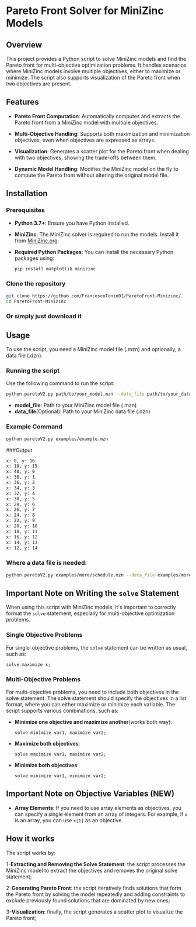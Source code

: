 # Pareto Front Solver for MiniZinc Models

## Overview

This project provides a Python script to solve MiniZinc models and find the Pareto front for multi-objective optimization problems. It handles scenarios where MiniZinc models involve multiple objectives, either to maximize or minimize. The script also supports visualization of the Pareto front when two objectives are present.

## Features

- **Pareto Front Computation**: Automatically computes and extracts the Pareto front from a MiniZinc model with multiple objectives.
 
- **Multi-Objective Handling**: Supports both maximization and minimization objectives, even when objectives are expressed as arrays.
 
- **Visualization**: Generates a scatter plot for the Pareto front when dealing with two objectives, showing the trade-offs between them.
 
- **Dynamic Model Handling**: Modifies the MiniZinc model on the fly to compute the Pareto front without altering the original model file.

## Installation

### Prerequisites

- **Python 3.7+**: Ensure you have Python installed.
- **MiniZinc**: The MiniZinc solver is required to run the models. Install it from [MiniZinc.org](https://www.minizinc.org/).
- **Required Python Packages**: You can install the necessary Python packages using:

  ```sh
  pip install matplotlib minizinc

### Clone the repository

  ```sh
  git clone https://github.com/FrancescoTonin01/ParetoFront-Minizinc/
  cd ParetoFront-Minizinc
  ```

### Or simply just download it

## Usage

To use the script, you need a MiniZinc model file (.mzn) and optionally, a data file (.dzn).

### Running the script

Use the following command to run the script:

  ```sh
  python paretoV2.py path/to/your_model.mzn --data_file path/to/your_data.dzn
  ```

- **model_file**: Path to your MiniZinc model file (.mzn)
- **data_file**(Optional): Path to your MiniZinc data file (.dzn)

### Example Command

  ```sh
  python paretoV2.py examples/example.mzn
  ```

###Output

  ```sh
  x: 8, y: 16
  x: 10, y: 15
  x: 40, y: 0
  x: 38, y: 1
  x: 36, y: 2
  x: 34, y: 3
  x: 32, y: 4
  x: 30, y: 5
  x: 28, y: 6
  x: 26, y: 7
  x: 24, y: 8
  x: 22, y: 9
  x: 20, y: 10
  x: 18, y: 11
  x: 16, y: 12
  x: 14, y: 13
  x: 12, y: 14
  ```
### Where a data file is needed:

  ```sh
  python paretoV2.py examples/more/schedule.mzn --data_file examples/more/input.dzn
  ```

## Important Note on Writing the `solve` Statement

When using this script with MiniZinc models, it's important to correctly format the `solve` statement, especially for multi-objective optimization problems.

### Single Objective Problems

For single-objective problems, the `solve` statement can be written as usual, such as:

  ```minizinc
  solve maximize x;
  ```

### Multi-Objective Problems

For multi-objective problems, you need to include both objectives in the solve statement. The solve statement should specify the objectives in a list format, where you can either maximize or minimize each variable. The script supports various combinations, such as:

- **Minimize one objective and maximize another**(works both way):

    ```minizinc
    solve minimize var1, maximize var2;
    ```
    
- **Maximize both objectives**:

    ```minizinc
    solve maximize var1, maximize var2;
    ```
    
- **Minimize both objectives**:

    ```minizinc
    solve minimize var1, minimize var2;
    ```

## Important Note on Objective Variables (NEW)

- **Array Elements**: If you need to use array elements as objectives, you can specify a single element from an array of integers. For example, if `x` is an array, you can use `x[1]` as an objective.

## How it works

The script works by:

1-**Extracting and Removing the Solve Statement**: the script processes the MiniZinc model to extract the objectives and removes the original solve statement;

2-**Generating Pareto Front**: the script iteratively finds solutions that form the Pareto front by solving the model repeatedly and adding constraints to exclude previously found solutions that are dominated by new ones;

3-**Visualization**: finally, the script generates a scatter plot to visualize the Pareto front;

